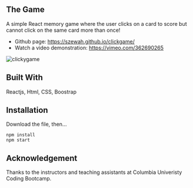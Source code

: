 ## The Game

A simple React memory game where the user clicks on a card to score but cannot click
on the same card more than once!


- Github page: https://szewah.github.io/clickgame/
- Watch a video demonstration: https://vimeo.com/362690265

![clickygame](https://user-images.githubusercontent.com/32065713/65733178-61fc7b00-e09b-11e9-9a81-eb4aa6f1ead5.gif)

## Built With

Reactjs, Html, CSS, Boostrap

## Installation

Download the file, then...

```
npm install
npm start

```

## Acknowledgement

Thanks to the instructors and teaching assistants at Columbia Univeristy Coding Bootcamp.

